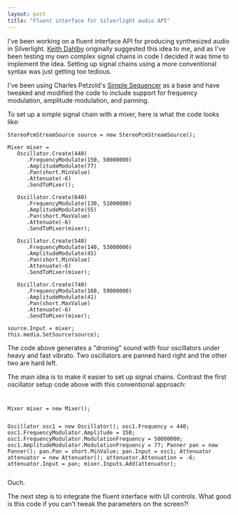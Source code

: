 ```yaml
---
layout: post
title: "Fluent interface for Silverlight audio API"
---
```


<p>I've been working on a fluent interface API for producing synthesized audio in Silverlight.  <a href="http://www.solutionizing.net" target="_blank">Keith Dahlby</a> originally suggested this idea to me, and as I've been testing my own complex signal chains in code I decided it was time to implement the idea.  Setting up signal chains using a more conventional syntax was just getting too tedious.</p>


  
<p>I've been using Charles Petzold's <a href="http://www.charlespetzold.com/blog/2009/07/Simple-Electronic-Music-Sequencer-for-Silverlight.html" target="_blank">Simple Sequencer</a> as a base and have tweaked and modified the code to include support for frequency modulation, amplitude modulation, and panning.  </p>


  
<p>To set up a simple signal chain with a mixer, here is what the code looks like:</p>


  
<pre><code>StereoPcmStreamSource source = new StereoPcmStreamSource();

Mixer mixer =
   Oscillator.Create(440)
      .FrequencyModulate(150, 50000000)
      .AmplitudeModulate(77)
      .Pan(short.MinValue)
      .Attenuate(-6)
      .SendToMixer();

   Oscillator.Create(640)
      .FrequencyModulate(130, 51000000)
      .AmplitudeModulate(55)
      .Pan(short.MaxValue)
      .Attenuate(-6)
      .SendToMixer(mixer);

   Oscillator.Create(540)
      .FrequencyModulate(140, 53000000)
      .AmplitudeModulate(45)
      .Pan(short.MinValue)
      .Attenuate(-6)
      .SendToMixer(mixer);

   Oscillator.Create(740)
      .FrequencyModulate(160, 59000000)
      .AmplitudeModulate(41)
      .Pan(short.MaxValue)
      .Attenuate(-6)
      .SendToMixer(mixer);

source.Input = mixer;
this.media.SetSource(source);</code></pre>
<p>The code above generates a "droning" sound with four oscillators under heavy and fast vibrato.  Two oscillators are panned hard right and the other two are hard left.  </p>


  
<p>The main idea is to make it easier to set up signal chains.  Contrast the first oscillator setup code above with this conventional approach:</p>


  <code>
<pre>Mixer mixer = new Mixer();

Oscillator osc1 = new Oscillator();
osc1.Frequency = 440;
osc1.FrequencyModulator.Amplitude = 150;
osc1.FrequencyModulator.ModulationFrequency = 50000000;
osc1.AmplitudeModulator.ModulationFrequency = 77;
Panner pan = new Panner();
pan.Pan = short.MinValue;
pan.Input = osc1;
Attenuator attenuator = new Attenuator();
attenuator.Attenuation = -6;
attenuator.Input = pan;
mixer.Inputs.Add(attenuator);</pre></code>
<p>Ouch.</p>


  
<p>The next step is to integrate the fluent interface with UI controls.  What good is this code if you can't tweak the parameters on the screen?!</p>


  
